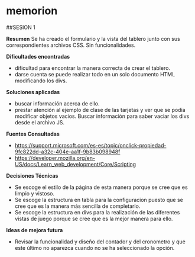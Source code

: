 # memorion

##SESION 1

**Resumen**
Se ha creado el formulario y la vista del tablero junto con sus correspondientes archivos CSS. Sin funcionalidades.

**Dificultades encontradas**
- dificultad para encontrar la manera correcta de crear el tablero.
- darse cuenta se puede realizar todo en un solo documento HTML modificando los divs.

**Soluciones aplicadas**
- buscar información acerca de ello.
- prestar atención al ejemplo de clase de las tarjetas y ver que se podia modificar objetos vacios. Buscar información para saber vaciar los divs desde el archivo JS.

**Fuentes Consultadas**
- https://support.microsoft.com/es-es/topic/onclick-propiedad-9fc822dd-a32c-404e-aa1f-9b83b098948f
- https://developer.mozilla.org/en-US/docs/Learn_web_development/Core/Scripting

**Decisiones Técnicas**
- Se escoge el estilo de la página de esta manera porque se cree que es limpio y vistoso.
- Se escoge la estructura en tabla para la configuracion puesto que se cree que es la manera más sencilla de completarlo.
- Se escoge la estructura en divs para la realización de las diferentes vistas de juego porque se cree que es la mejor manera para ello.

**Ideas de mejora futura**
- Revisar la funcionalidad y diseño del contador y del cronometro y que este último no aparezca cuando no se ha seleccionado la opción.